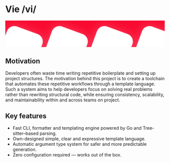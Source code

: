 # Vie /vi/
![Banner](./banner.png)

## Motivation
Developers often waste time writing repetitive boilerplate and setting up project structures. The motivation behind this project is to create a toolchain that automates these repetitive workflows through a template language. Such a system aims to help developers focus on solving real problems rather than rewriting structural code, while ensuring consistency, scalability, and maintainability within and across teams on project.

## Key features
- Fast CLI, formatter and templating engine powered by Go and Tree-sitter–based parsing.
- Own-designed simple, clear and expressive template language.
- Automatic argument type system for safer and more predictable generation.
- Zero configuration required — works out of the box.

